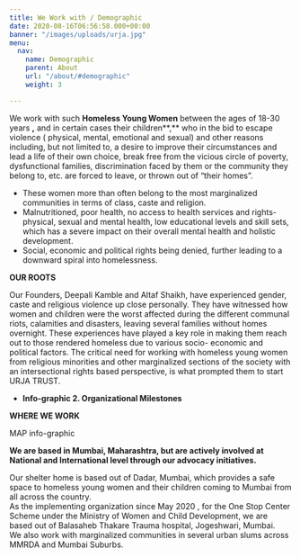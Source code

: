 ```yaml
---
title: We Work with / Demographic
date: 2020-08-16T06:56:58.000+00:00
banner: "/images/uploads/urja.jpg"
menu:
  nav:
    name: Demographic
    parent: About
    url: "/about/#demographic"
    weight: 3

---
```

We work with such **Homeless Young Women** between the ages of 18-30 years **,** and in certain cases their children**,** who in the bid to escape violence ( physical, mental, emotional and sexual) and other reasons including, but not limited to, a desire to improve their circumstances and lead a life of their own choice, break free from the vicious circle of poverty, dysfunctional families, discrimination faced by them or the community they belong to, etc. are forced to leave, or thrown out of “their homes”.

* These women more than often belong to the most marginalized communities in terms of class, caste and religion.
* Malnutritioned, poor health, no access to health services and rights- physical, sexual and mental health, low educational levels and skill sets, which has a severe impact on their overall mental health and holistic development.
* Social, economic and political rights being denied, further leading to a downward spiral into homelessness.

**OUR ROOTS**

Our Founders, Deepali Kamble and Altaf Shaikh, have experienced gender, caste and religious violence up close personally. They have witnessed how women and children were the worst affected during the different communal riots, calamities and disasters, leaving several families without homes overnight. These experiences have played a key role in making them reach out to those rendered homeless due to various socio- economic and political factors. The critical need for working with homeless young women from religious minorities and other marginalized sections of the society with an intersectional rights based perspective, is what prompted them to start URJA TRUST.

* **Info-graphic 2. Organizational Milestones**

**WHERE WE WORK**

MAP info-graphic

**We are based in Mumbai, Maharashtra, but are actively involved at National and International level through our advocacy initiatives.**

Our shelter home is based out of Dadar, Mumbai, which provides a safe space to homeless young women and their children coming to Mumbai from all across the country.  
As the implementing organization since May 2020 , for the One Stop Center Scheme under the Ministry of Women and Child Development, we are based out of Balasaheb Thakare Trauma hospital, Jogeshwari, Mumbai.  
We also work with marginalized communities in several urban slums across MMRDA and Mumbai Suburbs.